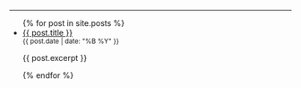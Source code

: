 ** **
<ul>
  {% for post in site.posts %}
    <li>
      <a href="{{ post.url }}">{{ post.title }}</a><br>
	  <small>{{ post.date | date: "%B %Y" }}</small>
      <p>{{ post.excerpt }}</p>
    </li>
  {% endfor %}
</ul>